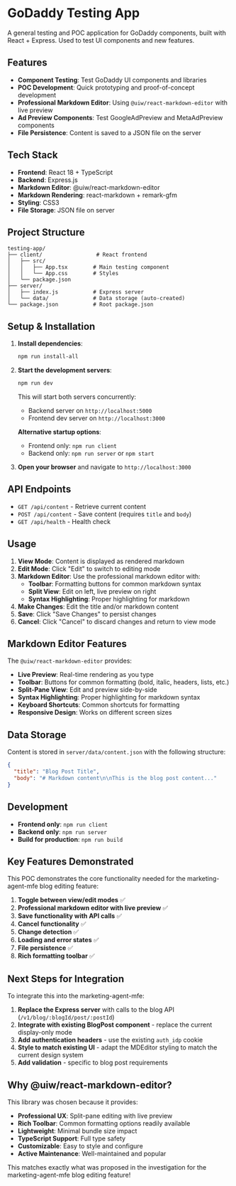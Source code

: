 # GoDaddy Testing App

A general testing and POC application for GoDaddy components, built with React + Express. Used to test UI components and new features.

## Features

- **Component Testing**: Test GoDaddy UI components and libraries
- **POC Development**: Quick prototyping and proof-of-concept development
- **Professional Markdown Editor**: Using `@uiw/react-markdown-editor` with live preview
- **Ad Preview Components**: Test GoogleAdPreview and MetaAdPreview components
- **File Persistence**: Content is saved to a JSON file on the server

## Tech Stack

- **Frontend**: React 18 + TypeScript
- **Backend**: Express.js
- **Markdown Editor**: @uiw/react-markdown-editor
- **Markdown Rendering**: react-markdown + remark-gfm
- **Styling**: CSS3
- **File Storage**: JSON file on server

## Project Structure

```
testing-app/
├── client/                 # React frontend
│   ├── src/
│   │   ├── App.tsx        # Main testing component
│   │   └── App.css        # Styles
│   └── package.json
├── server/
│   ├── index.js           # Express server
│   └── data/              # Data storage (auto-created)
└── package.json           # Root package.json
```

## Setup & Installation

1. **Install dependencies**:
   ```bash
   npm run install-all
   ```

2. **Start the development servers**:
   ```bash
   npm run dev
   ```

   This will start both servers concurrently:
   - Backend server on `http://localhost:5000`
   - Frontend dev server on `http://localhost:3000`

   **Alternative startup options**:
   - Frontend only: `npm run client`
   - Backend only: `npm run server` or `npm start`

3. **Open your browser** and navigate to `http://localhost:3000`

## API Endpoints

- `GET /api/content` - Retrieve current content
- `POST /api/content` - Save content (requires `title` and `body`)
- `GET /api/health` - Health check

## Usage

1. **View Mode**: Content is displayed as rendered markdown
2. **Edit Mode**: Click "Edit" to switch to editing mode
3. **Markdown Editor**: Use the professional markdown editor with:
   - **Toolbar**: Formatting buttons for common markdown syntax
   - **Split View**: Edit on left, live preview on right
   - **Syntax Highlighting**: Proper highlighting for markdown
4. **Make Changes**: Edit the title and/or markdown content
5. **Save**: Click "Save Changes" to persist changes
6. **Cancel**: Click "Cancel" to discard changes and return to view mode

## Markdown Editor Features

The `@uiw/react-markdown-editor` provides:

- **Live Preview**: Real-time rendering as you type
- **Toolbar**: Buttons for common formatting (bold, italic, headers, lists, etc.)
- **Split-Pane View**: Edit and preview side-by-side
- **Syntax Highlighting**: Proper highlighting for markdown syntax
- **Keyboard Shortcuts**: Common shortcuts for formatting
- **Responsive Design**: Works on different screen sizes

## Data Storage

Content is stored in `server/data/content.json` with the following structure:

```json
{
  "title": "Blog Post Title",
  "body": "# Markdown content\n\nThis is the blog post content..."
}
```

## Development

- **Frontend only**: `npm run client`
- **Backend only**: `npm run server`
- **Build for production**: `npm run build`

## Key Features Demonstrated

This POC demonstrates the core functionality needed for the marketing-agent-mfe blog editing feature:

1. **Toggle between view/edit modes** ✅
2. **Professional markdown editor with live preview** ✅
3. **Save functionality with API calls** ✅
4. **Cancel functionality** ✅
5. **Change detection** ✅
6. **Loading and error states** ✅
7. **File persistence** ✅
8. **Rich formatting toolbar** ✅

## Next Steps for Integration

To integrate this into the marketing-agent-mfe:

1. **Replace the Express server** with calls to the blog API (`/v1/blog/:blogId/post/:postId`)
2. **Integrate with existing BlogPost component** - replace the current display-only mode
3. **Add authentication headers** - use the existing `auth_idp` cookie
4. **Style to match existing UI** - adapt the MDEditor styling to match the current design system
5. **Add validation** - specific to blog post requirements

## Why @uiw/react-markdown-editor?

This library was chosen because it provides:

- **Professional UX**: Split-pane editing with live preview
- **Rich Toolbar**: Common formatting options readily available
- **Lightweight**: Minimal bundle size impact
- **TypeScript Support**: Full type safety
- **Customizable**: Easy to style and configure
- **Active Maintenance**: Well-maintained and popular

This matches exactly what was proposed in the investigation for the marketing-agent-mfe blog editing feature!
